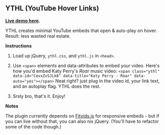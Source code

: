 ## YTHL (YouTube Hover Links)

**[Live demo here](http://nealrs.github.io/YTHL).**

YTHL creates minimal YouTube embeds that open & auto-play on hover. Result: less wasted real estate.

**Instructions**

1. Load up jQuery, `ythl.css`, and  `ythl.js` in `<head>`.

2. Use `<span>` elements and data-attributes to embed your video. Here's how you'd embed Katy Perry's _Roar_ music video: `<span class="ythl" data-id="CevxZvSJLk8" data-title="Katy Perry - Roar" data-auto="yes"></span>` Neat right? just plug in the video id, your link text, and an autoplay flag. YTHL does the rest.

3. Srsly bro, that's it. Enjoy!

**Notes**

The plugin currently depends on  [Fitvids.js](https://github.com/davatron5000/FitVids.js) for responsive embeds - but if you can live without that, you can also nix jQuery. (You'll have to refactor some of the code though.)
